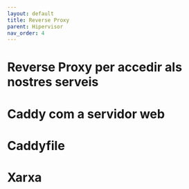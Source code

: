 ```yaml
---
layout: default
title: Reverse Proxy
parent: Hipervisor
nav_order: 4
---
```


# Reverse Proxy per accedir als nostres serveis

# Caddy com a servidor web

# Caddyfile

# Xarxa
